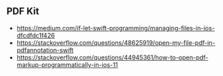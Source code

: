 ## PDF Kit

- https://medium.com/if-let-swift-programming/managing-files-in-ios-dfcdfdc1f426
- https://stackoverflow.com/questions/48625919/open-my-file-pdf-in-pdfannotation-swift
- https://stackoverflow.com/questions/44945361/how-to-open-pdf-markup-programmatically-in-ios-11
